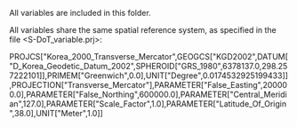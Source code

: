 All variables are included in this folder.

All variables share the same spatial reference system, as specified in the file <S-DoT_variable.prj>:

PROJCS["Korea_2000_Transverse_Mercator",GEOGCS["KGD2002",DATUM["D_Korea_Geodetic_Datum_2002",SPHEROID["GRS_1980",6378137.0,298.257222101]],PRIMEM["Greenwich",0.0],UNIT["Degree",0.0174532925199433]],PROJECTION["Transverse_Mercator"],PARAMETER["False_Easting",200000.0],PARAMETER["False_Northing",600000.0],PARAMETER["Central_Meridian",127.0],PARAMETER["Scale_Factor",1.0],PARAMETER["Latitude_Of_Origin",38.0],UNIT["Meter",1.0]]
